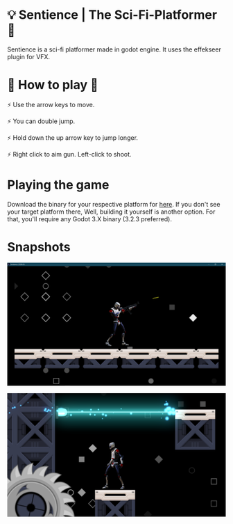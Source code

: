 # :bulb: Sentience | The Sci-Fi-Platformer :electric_plug:

Sentience is a sci-fi platformer made in godot engine. It uses the effekseer plugin for VFX.

# :pencil: How to play :pencil:

:zap: Use the arrow keys to move.

:zap: You can double jump.

:zap: Hold down the up arrow key to jump longer.

:zap: Right click to aim gun. Left-click to shoot.

# Playing the game

Download the binary for your respective platform for [here](https://github.com/Attendo-App/Sci-Fi-Platformer/releases/tag/1.0). If you don't see your target platform there,
Well, building it yourself is another option. For that, you'll require any Godot 3.X binary (3.2.3 preferred).

# Snapshots

![image](https://raw.githubusercontent.com/Attendo-App/Platformer-Assets/main/Player_fire.png)

![image](https://raw.githubusercontent.com/Attendo-App/Platformer-Assets/main/in_game_screenshot.png)


